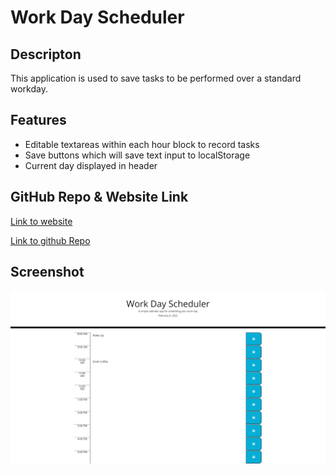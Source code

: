 # Work Day Scheduler

## Descripton
This application is used to save tasks to be performed over a standard workday.



## Features
* Editable textareas within each hour block to record tasks
* Save buttons which will save text input to localStorage
* Current day displayed in header



## GitHub Repo & Website Link
[Link to website](https://adambowers09.github.io/Work-Day-Scheduler/)

[Link to github Repo](https://github.com/adambowers09/Work-Day-Scheduler)



## Screenshot

![screenshot of application about my page](./images/screencapture-Work-Day-Scheduler.png)
